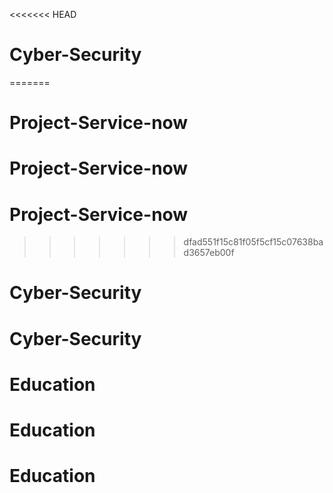 <<<<<<< HEAD
# Cyber-Security
=======
# Project-Service-now
# Project-Service-now
# Project-Service-now
>>>>>>> dfad551f15c81f05f5cf15c07638bad3657eb00f
# Cyber-Security
# Cyber-Security
# Education
# Education
# Education
